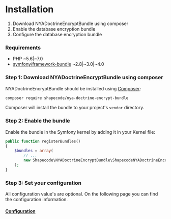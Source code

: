 # Installation

1. Download NYADoctrineEncryptBundle using composer
2. Enable the database encryption bundle
3. Configure the database encryption bundle

### Requirements

 - PHP ~5.6|~7.0
 - [symfony/framework-bundle](https://packagist.org/packages/symfony/framework-bundle) ~2.8|~3.0|~4.0

### Step 1: Download NYADoctrineEncryptBundle using composer

NYADoctrineEncryptBundle should be installed using [Composer](http://getcomposer.org/):

``` bash
composer require shapecode/nya-doctrine-encrypt-bundle
```

Composer will install the bundle to your project's `vendor` directory.

### Step 2: Enable the bundle

Enable the bundle in the Symfony kernel by adding it in your Kernel file:

``` php
public function registerBundles()
{
    $bundles = array(
        // ...
        new Shapecode\NYADoctrineEncryptBundle\ShapecodeNYADoctrineEncryptBundle(),
    );
}
```

### Step 3: Set your configuration

All configuration value's are optional.
On the following page you can find the configuration information.

#### [Configuration](docs/configuration.md)
